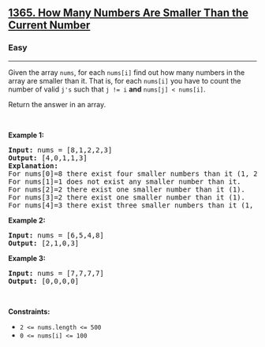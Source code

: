 <h2><a href="https://leetcode.com/problems/how-many-numbers-are-smaller-than-the-current-number/">1365. How Many Numbers Are Smaller Than the Current Number</a></h2><h3>Easy</h3><hr><div style="user-select: auto;"><p style="user-select: auto;">Given the array <code style="user-select: auto;">nums</code>, for each <code style="user-select: auto;">nums[i]</code> find out how many numbers in the array are smaller than it. That is, for each <code style="user-select: auto;">nums[i]</code> you have to count the number of valid <code style="user-select: auto;">j's</code>&nbsp;such that&nbsp;<code style="user-select: auto;">j != i</code> <strong style="user-select: auto;">and</strong> <code style="user-select: auto;">nums[j] &lt; nums[i]</code>.</p>

<p style="user-select: auto;">Return the answer in an array.</p>

<p style="user-select: auto;">&nbsp;</p>
<p style="user-select: auto;"><strong class="example" style="user-select: auto;">Example 1:</strong></p>

<pre style="user-select: auto;"><strong style="user-select: auto;">Input:</strong> nums = [8,1,2,2,3]
<strong style="user-select: auto;">Output:</strong> [4,0,1,1,3]
<strong style="user-select: auto;">Explanation:</strong> 
For nums[0]=8 there exist four smaller numbers than it (1, 2, 2 and 3). 
For nums[1]=1 does not exist any smaller number than it.
For nums[2]=2 there exist one smaller number than it (1). 
For nums[3]=2 there exist one smaller number than it (1). 
For nums[4]=3 there exist three smaller numbers than it (1, 2 and 2).
</pre>

<p style="user-select: auto;"><strong class="example" style="user-select: auto;">Example 2:</strong></p>

<pre style="user-select: auto;"><strong style="user-select: auto;">Input:</strong> nums = [6,5,4,8]
<strong style="user-select: auto;">Output:</strong> [2,1,0,3]
</pre>

<p style="user-select: auto;"><strong class="example" style="user-select: auto;">Example 3:</strong></p>

<pre style="user-select: auto;"><strong style="user-select: auto;">Input:</strong> nums = [7,7,7,7]
<strong style="user-select: auto;">Output:</strong> [0,0,0,0]
</pre>

<p style="user-select: auto;">&nbsp;</p>
<p style="user-select: auto;"><strong style="user-select: auto;">Constraints:</strong></p>

<ul style="user-select: auto;">
	<li style="user-select: auto;"><code style="user-select: auto;">2 &lt;= nums.length &lt;= 500</code></li>
	<li style="user-select: auto;"><code style="user-select: auto;">0 &lt;= nums[i] &lt;= 100</code></li>
</ul>
</div>